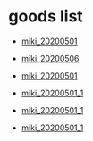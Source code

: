 # goods list <br>
* [miki_20200501](./goods/miki_20200501.md) <br>
* [miki_20200506](./goods/miki_20200506.md) <br>

* [miki_20200501](./goods/miki_20200501.md) <br>

* [miki_20200501_1](./goods/miki_20200501_1.md) <br>

* [miki_20200501_1](./goods/miki_20200501_1.md) <br>

* [miki_20200501_1](./goods/miki_20200501_1.md) <br>
